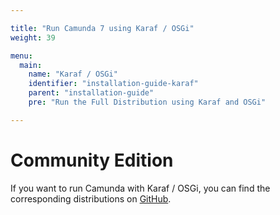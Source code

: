```yaml
---

title: "Run Camunda 7 using Karaf / OSGi"
weight: 39

menu:
  main:
    name: "Karaf / OSGi"
    identifier: "installation-guide-karaf"
    parent: "installation-guide"
    pre: "Run the Full Distribution using Karaf and OSGi"

---
```


# Community Edition

If you want to run Camunda with Karaf / OSGi, you can find the corresponding distributions on [GitHub](https://github.com/camunda/camunda-bpm-platform-osgi/releases).
